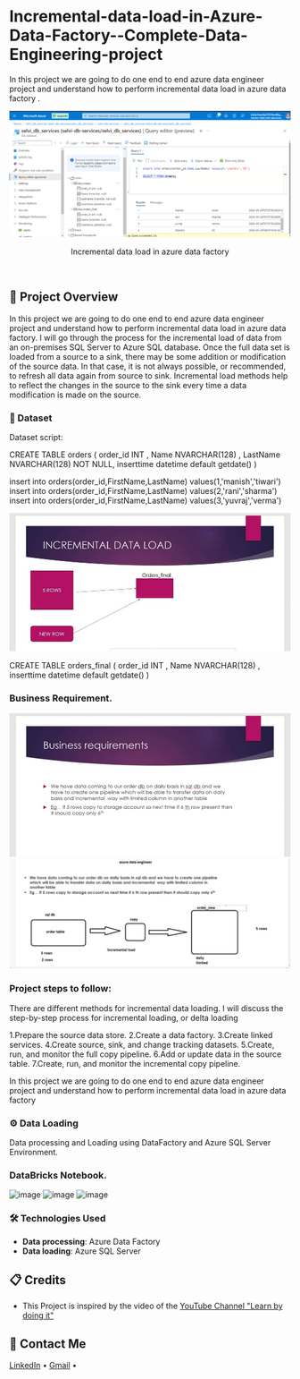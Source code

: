 # Incremental-data-load-in-Azure-Data-Factory--Complete-Data-Engineering-project
In this project we are going to do one end to end azure data engineer project and understand how to perform incremental data load in azure data factory . 


<div align="center">
  <a href="#">
    <img src="https://github.com/zBalachandar/Incremental-data-load-in-Azure-Data-Factory--Complete-Data-Engineering-project/blob/da8998de415364b5918c51a26a09e675e5ddaf53/Assets/Sql%20Db%20table1data%20loaded%2B1.png" alt="Banner" width="720">
  </a>

  <div id="user-content-toc">
   
  </div>
  
  <p>Incremental data load in azure data factory</p>
</div>
<br>


<a name="introduction"></a>
## 🔬 Project Overview
In this project we are going to do one end to end azure data engineer project and understand how to perform incremental data load in azure data factory.
I will go through the process for the incremental load of data from an on-premises SQL Server to Azure SQL database. Once the full data set is loaded from a source to a sink, there may be some addition or modification of the source data. In that case, it is not always possible, or recommended, to refresh all data again from source to sink. Incremental load methods help to reflect the changes in the source to the sink every time a data modification is made on the source.


### 💾 Dataset
Dataset script: 

CREATE TABLE orders
(
    order_id INT ,
    Name NVARCHAR(128) ,
    LastName NVARCHAR(128) NOT NULL,
 inserttime datetime default getdate()
)

insert into orders(order_id,FirstName,LastName) values(1,'manish','tiwari')
insert into orders(order_id,FirstName,LastName) values(2,'rani','sharma')
insert into orders(order_id,FirstName,LastName) values(3,'yuvraj','verma')

![Incremental-data-load](https://github.com/zBalachandar/Incremental-data-load-in-Azure-Data-Factory--Complete-Data-Engineering-project/blob/da8998de415364b5918c51a26a09e675e5ddaf53/Assets/IMG_20240725_122406.jpg)


CREATE TABLE orders_final
(
    order_id INT ,
    Name NVARCHAR(128) ,
 inserttime datetime default getdate()
)
 


### Business Requirement.
![image](https://github.com/zBalachandar/Incremental-data-load-in-Azure-Data-Factory--Complete-Data-Engineering-project/blob/da8998de415364b5918c51a26a09e675e5ddaf53/Assets/4.jpg)
![image](https://github.com/zBalachandar/Incremental-data-load-in-Azure-Data-Factory--Complete-Data-Engineering-project/blob/da8998de415364b5918c51a26a09e675e5ddaf53/Assets/3.jpg)


### Project steps to follow: 

There are different methods for incremental data loading. I will discuss the step-by-step process for incremental loading, or delta loading

1.Prepare the source data store.
2.Create a data factory.
3.Create linked services.
4.Create source, sink, and change tracking datasets.
5.Create, run, and monitor the full copy pipeline.
6.Add or update data in the source table.
7.Create, run, and monitor the incremental copy pipeline.



In this project we are going to do one end to end azure data engineer project and understand how to perform incremental data load in azure data factory



### ⚙️ Data Loading
 Data processing and Loading using DataFactory and Azure SQL Server Environment.
### DataBricks Notebook.

![image]()
![image]()
![image]()

### 🛠️ Technologies Used

- **Data processing**: Azure Data Factory
- **Data loading**: Azure SQL Server

<a name="credits"></a>
## 📋 Credits

- This Project is inspired by the video of the [YouTube Channel "Learn by doing it"](https://www.youtube.com/watch?v=pMqnvXgPKlI&list=PLOlK8ytA0MghGmAAT8W2u7VYmICdzeU5t&index=1&t=96s)  

<a name="contact"></a>
## 📨 Contact Me

[LinkedIn](https://www.linkedin.com/in/balachandars2022/) •
[Gmail](balachandar2014elu@gmail.com)  •


